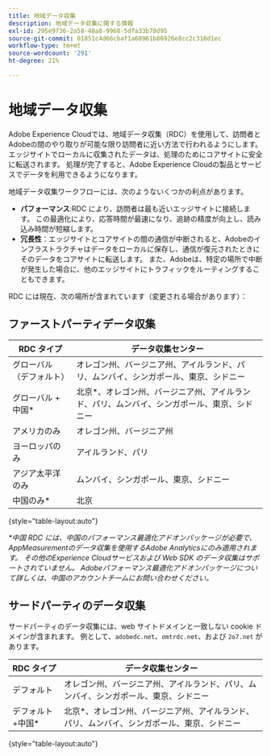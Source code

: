 ```yaml
---
title: 地域データ収集
description: 地域データ収集に関する情報
exl-id: 295e9736-2a58-48a8-9968-5dfa33b70d95
source-git-commit: 01851c4d66cbaf1a68961b86926e8cc2c310d1ec
workflow-type: tm+mt
source-wordcount: '291'
ht-degree: 21%

---
```


# 地域データ収集

Adobe Experience Cloudでは、地域データ収集（RDC）を使用して、訪問者とAdobeの間のやり取りが可能な限り訪問者に近い方法で行われるようにします。 エッジサイトでローカルに収集されたデータは、処理のためにコアサイトに安全に転送されます。 処理が完了すると、Adobe Experience Cloudの製品とサービスでデータを利用できるようになります。

地域データ収集ワークフローには、次のようないくつかの利点があります。

* **パフォーマンス**:RDC により、訪問者は最も近いエッジサイトに接続します。 この最適化により、応答時間が最速になり、追跡の精度が向上し、読み込み時間が短縮します。
* **冗長性**：エッジサイトとコアサイトの間の通信が中断されると、Adobeのインフラストラクチャはデータをローカルに保存し、通信が復元されたときにそのデータをコアサイトに転送します。 また、Adobeは、特定の場所で中断が発生した場合に、他のエッジサイトにトラフィックをルーティングすることもできます。

RDC には現在、次の場所が含まれています（変更される場合があります）：

## ファーストパーティデータ収集

| RDC タイプ | データ収集センター |
| --- | --- |
| グローバル （デフォルト） | オレゴン州、バージニア州、アイルランド、パリ、ムンバイ、シンガポール、東京、シドニー |
| グローバル + 中国* | 北京*、オレゴン州、バージニア州、アイルランド、パリ、ムンバイ、シンガポール、東京、シドニー |
| アメリカのみ | オレゴン州、バージニア州 |
| ヨーロッパのみ | アイルランド、パリ |
| アジア太平洋のみ | ムンバイ、シンガポール、東京、シドニー |
| 中国のみ* | 北京 |

{style="table-layout:auto"}

_*中国 RDC には、中国のパフォーマンス最適化アドオンパッケージが必要で、AppMeasurementのデータ収集を使用するAdobe Analyticsにのみ適用されます。 その他のExperience Cloudサービスおよび Web SDK のデータ収集はサポートされていません。 Adobeパフォーマンス最適化アドオンパッケージについて詳しくは、中国のアカウントチームにお問い合わせください。_

## サードパーティのデータ収集

サードパーティのデータ収集には、web サイトドメインと一致しない cookie ドメインが含まれます。 例として、`adobedc.net`、`omtrdc.net`、および `2o7.net` があります。

| RDC タイプ | データ収集センター |
| --- | --- |
| デフォルト | オレゴン州、バージニア州、アイルランド、パリ、ムンバイ、シンガポール、東京、シドニー |
| デフォルト +中国* | 北京*、オレゴン州、バージニア州、アイルランド、パリ、ムンバイ、シンガポール、東京、シドニー |

{style="table-layout:auto"}
